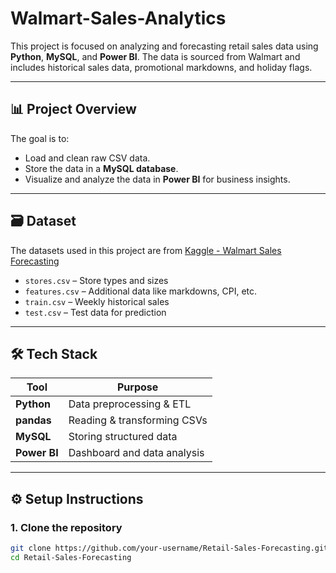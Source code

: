# Walmart-Sales-Analytics


This project is focused on analyzing and forecasting retail sales data using **Python**, **MySQL**, and **Power BI**. The data is sourced from Walmart and includes historical sales data, promotional markdowns, and holiday flags.

---

## 📊 Project Overview

The goal is to:

- Load and clean raw CSV data.
- Store the data in a **MySQL database**.
- Visualize and analyze the data in **Power BI** for business insights.

---

## 🗃️ Dataset

The datasets used in this project are from [Kaggle - Walmart Sales Forecasting](https://www.kaggle.com/competitions/walmart-recruiting-store-sales-forecasting/data)

- `stores.csv` – Store types and sizes
- `features.csv` – Additional data like markdowns, CPI, etc.
- `train.csv` – Weekly historical sales
- `test.csv` – Test data for prediction

---

## 🛠️ Tech Stack

| Tool        | Purpose                      |
|-------------|------------------------------|
| **Python**  | Data preprocessing & ETL     |
| **pandas**  | Reading & transforming CSVs  |
| **MySQL**   | Storing structured data      |
| **Power BI**| Dashboard and data analysis  |

---

## ⚙️ Setup Instructions

### 1. Clone the repository

```bash
git clone https://github.com/your-username/Retail-Sales-Forecasting.git
cd Retail-Sales-Forecasting
